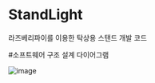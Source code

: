 # StandLight
라즈베리파이를 이용한 탁상용 스탠드 개발 코드

#소프트웨어 구조 설계 다이어그램

![image](https://user-images.githubusercontent.com/109562373/190840657-65e326a3-42d3-4731-8a74-fd95d1316f08.png)
